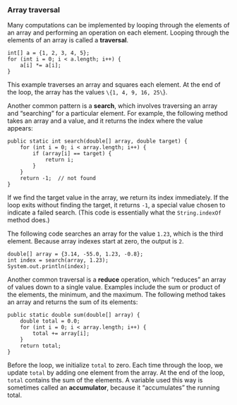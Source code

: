 ###  Array traversal



Many computations can be implemented by looping through the elements of an array and performing an operation on each element.
Looping through the elements of an array is called a **traversal**.

```code
int[] a = {1, 2, 3, 4, 5};
for (int i = 0; i < a.length; i++) {
    a[i] *= a[i];
}
```

This example traverses an array and squares each element.
At the end of the loop, the array has the values `\{1, 4, 9, 16, 25\`}.



Another common pattern is a **search**, which involves traversing an array and “searching” for a particular element.
For example, the following method takes an array and a value, and it returns the index where the value appears:

```code
public static int search(double[] array, double target) {
    for (int i = 0; i < array.length; i++) {
        if (array[i] == target) {
            return i;
        }
    }
    return -1;  // not found
}
```

If we find the target value in the array, we return its index immediately.
If the loop exits without finding the target, it returns `-1`, a special value chosen to indicate a failed search.
(This code is essentially what the `String.indexOf` method does.)

The following code searches an array for the value `1.23`, which is the third element.
Because array indexes start at zero, the output is `2`.

```code
double[] array = {3.14, -55.0, 1.23, -0.8};
int index = search(array, 1.23);
System.out.println(index);
```



Another common traversal is a **reduce** operation, which “reduces” an array of values down to a single value.
Examples include the sum or product of the elements, the minimum, and the maximum.
The following method takes an array and returns the sum of its elements:

```code
public static double sum(double[] array) {
    double total = 0.0;
    for (int i = 0; i < array.length; i++) {
        total += array[i];
    }
    return total;
}
```


Before the loop, we initialize `total` to zero.
Each time through the loop, we update `total` by adding one element from the array.
At the end of the loop, `total` contains the sum of the elements.
A variable used this way is sometimes called an **accumulator**, because it “accumulates” the running total.